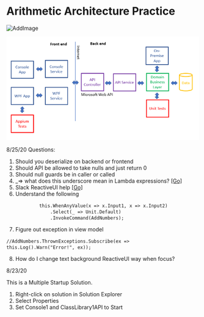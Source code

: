 # Arithmetic Architecture Practice  

![AddImage](https://i.imgur.com/AITotbs.png)

![AddImage](Image1.PNG)

8/25/20
Questions:  
1. Should you deserialize on backend or frontend  
2. Should API be allowed to take nulls and just return 0  
3. Should null guards be in caller or called  
4. _=> what does this underscore mean in Lambda expressions? [[Go]](https://stackoverflow.com/q/2778362/139698)  
5. Slack ReactiveUI help [[Go]](https://reactivex.slack.com/archives/C02AJB872/p1598302497043800)  
6. Understand the following
```
            this.WhenAnyValue(x => x.Input1, x => x.Input2)
                .Select(_ => Unit.Default)
                .InvokeCommand(AddNumbers);
```

7.   Figure out exception in view model
```
//AddNumbers.ThrownExceptions.Subscribe(ex => this.Log().Warn("Error!", ex));
```
8.  How do I change text background ReactiveUI way when focus?  




8/23/20  

This is a Multiple Startup Solution.  
1. Right-click on solution in Solution Explorer
2. Select Properties
3. Set Console1 and ClassLibrary1API to Start 


